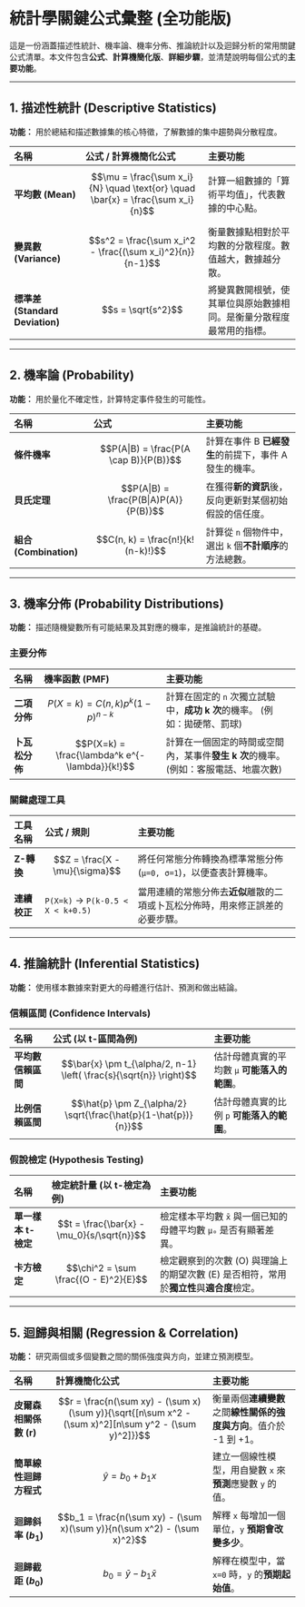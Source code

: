 
# 統計學關鍵公式彙整 (全功能版)

這是一份涵蓋描述性統計、機率論、機率分佈、推論統計以及迴歸分析的常用關鍵公式清單。本文件包含**公式**、**計算機簡化版**、**詳細步驟**，並清楚說明每個公式的**主要功能**。

---

## 1. 描述性統計 (Descriptive Statistics)

**功能：** 用於總結和描述數據集的核心特徵，了解數據的集中趨勢與分散程度。

| 名稱 | 公式 / 計算機簡化公式 | 主要功能 |
| :--- | :--- | :--- |
| **平均數 (Mean)** | $$\mu = \frac{\sum x_i}{N} \quad \text{or} \quad \bar{x} = \frac{\sum x_i}{n}$$ | 計算一組數據的「算術平均值」，代表數據的中心點。 |
| **變異數 (Variance)** | $$s^2 = \frac{\sum x_i^2 - \frac{(\sum x_i)^2}{n}}{n-1}$$ | 衡量數據點相對於平均數的分散程度。數值越大，數據越分散。 |
| **標準差 (Standard Deviation)** | $$s = \sqrt{s^2}$$ | 將變異數開根號，使其單位與原始數據相同。是衡量分散程度最常用的指標。 |

---

## 2. 機率論 (Probability)

**功能：** 用於量化不確定性，計算特定事件發生的可能性。

| 名稱 | 公式 | 主要功能 |
| :--- | :--- | :--- |
| **條件機率** | $$P(A\|B) = \frac{P(A \cap B)}{P(B)}$$ | 計算在事件 B **已經發生**的前提下，事件 A 發生的機率。 |
| **貝氏定理** | $$P(A\|B) = \frac{P(B\|A)P(A)}{P(B)}$$ | 在獲得**新的資訊**後，反向更新對某個初始假設的信任度。 |
| **組合 (Combination)** | $$C(n, k) = \frac{n!}{k!(n-k)!}$$ | 計算從 `n` 個物件中，選出 `k` 個**不計順序**的方法總數。 |

---

## 3. 機率分佈 (Probability Distributions)

**功能：** 描述隨機變數所有可能結果及其對應的機率，是推論統計的基礎。

### 主要分佈

| 名稱 | 機率函數 (PMF) | 主要功能 |
| :--- | :--- | :--- |
| **二項分佈** | $$P(X=k) = C(n, k) p^k (1-p)^{n-k}$$ | 計算在固定的 `n` 次獨立試驗中，**成功 k 次**的機率。 (例如：拋硬幣、罰球) |
| **卜瓦松分佈** | $$P(X=k) = \frac{\lambda^k e^{-\lambda}}{k!}$$ | 計算在一個固定的時間或空間內，某事件**發生 k 次**的機率。(例如：客服電話、地震次數) |

### 關鍵處理工具

| 工具名稱 | 公式 / 規則 | 主要功能 |
| :--- | :--- | :--- |
| **Z-轉換** | $$Z = \frac{X - \mu}{\sigma}$$ | 將任何常態分佈轉換為標準常態分佈 (`μ=0, σ=1`)，以便查表計算機率。 |
| **連續校正** | `P(X=k)` → `P(k-0.5 < X < k+0.5)` | 當用連續的常態分佈去**近似**離散的二項或卜瓦松分佈時，用來修正誤差的必要步驟。 |

---

## 4. 推論統計 (Inferential Statistics)

**功能：** 使用樣本數據來對更大的母體進行估計、預測和做出結論。

### 信賴區間 (Confidence Intervals)

| 名稱 | 公式 (以 t-區間為例) | 主要功能 |
| :--- | :--- | :--- |
| **平均數信賴區間** | $$\bar{x} \pm t_{\alpha/2, n-1} \left( \frac{s}{\sqrt{n}} \right)$$ | 估計母體真實的平均數 `μ` **可能落入的範圍**。 |
| **比例信賴區間** | $$\hat{p} \pm Z_{\alpha/2} \sqrt{\frac{\hat{p}(1-\hat{p})}{n}}$$ | 估計母體真實的比例 `p` **可能落入的範圍**。 |

### 假說檢定 (Hypothesis Testing)

| 名稱 | 檢定統計量 (以 t-檢定為例) | 主要功能 |
| :--- | :--- | :--- |
| **單一樣本 t-檢定** | $$t = \frac{\bar{x} - \mu_0}{s/\sqrt{n}}$$ | 檢定樣本平均數 `x̄` 與一個已知的母體平均數 `μ₀` 是否有顯著差異。 |
| **卡方檢定** | $$\chi^2 = \sum \frac{(O - E)^2}{E}$$ | 檢定觀察到的次數 (O) 與理論上的期望次數 (E) 是否相符，常用於**獨立性**與**適合度**檢定。 |

---

## 5. 迴歸與相關 (Regression & Correlation)

**功能：** 研究兩個或多個變數之間的關係強度與方向，並建立預測模型。

| 名稱 | 計算機簡化公式 | 主要功能 |
| :--- | :--- | :--- |
| **皮爾森相關係數 (r)** | $$r = \frac{n(\sum xy) - (\sum x)(\sum y)}{\sqrt{[n\sum x^2 - (\sum x)^2][n\sum y^2 - (\sum y)^2]}}$$ | 衡量兩個**連續變數**之間**線性關係的強度與方向**。值介於 -1 到 +1。 |
| **簡單線性迴歸方程式** | $$\hat{y} = b_0 + b_1 x$$ | 建立一個線性模型，用自變數 `x` 來**預測**應變數 `y` 的值。 |
| **迴歸斜率 ($b_1$)** | $$b_1 = \frac{n(\sum xy) - (\sum x)(\sum y)}{n(\sum x^2) - (\sum x)^2}$$ | 解釋 `x` 每增加一個單位，`y` **預期會改變多少**。 |
| **迴歸截距 ($b_0$)** | $$b_0 = \bar{y} - b_1 \bar{x}$$ | 解釋在模型中，當 `x=0` 時，`y` 的**預期起始值**。 |

